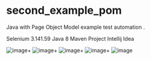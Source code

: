 # second_example_pom

Java with Page Object Model example test automation .

Selenium 3.141.59
Java 8
Maven Project
Intellij Idea

![image](https://user-images.githubusercontent.com/72494835/177445041-be51cbe1-ae05-4ef7-bfa2-7e367d3dbcf2.png)+
![image](https://user-images.githubusercontent.com/72494835/177445171-a2f6ae61-904b-4b4b-8c94-d2968a047c14.png)+
![image](https://user-images.githubusercontent.com/72494835/177445264-63dada65-8aad-415b-a175-27636d6237eb.png)+
![image](https://user-images.githubusercontent.com/72494835/177445381-6fbdfdcb-1d95-4aa8-8e47-cf55289a9ac7.png)+
![image](https://user-images.githubusercontent.com/72494835/177445639-b2bab666-0b64-422a-8abf-3b996d8ce96a.png)
